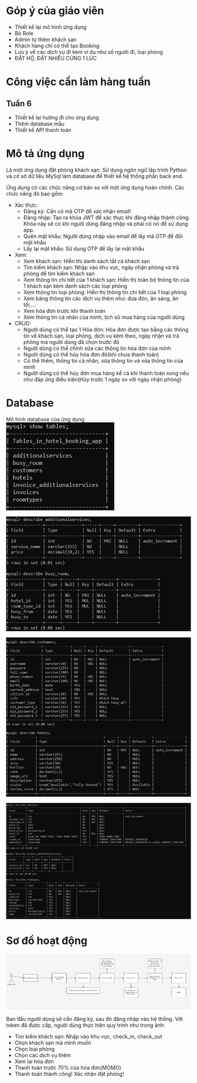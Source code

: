 # Góp ý của giáo viên
- Thiết kế lại mô hình ứng dụng
- Bỏ Role
- Admin tự thêm khách sạn
- Khách hàng chỉ có thể tạo Booking
- Lưu ý về các dịch vụ đi kèm ví dụ như số người đi, loại phòng
- ĐẶT HỘ, ĐẶT NHIỀU CÙNG 1 LÚC
# Công việc cần làm hàng tuần
## Tuần 6
- Thiết kế lại hướng đi cho ứng dụng
- Thêm database mẫu
- Thiết kế API thanh toán

# Mô tả ứng dụng
Là một ứng dụng đặt phòng khách sạn. Sử dụng ngôn ngữ lập trình Python và cơ sở dữ liệu MySql làm database để thiết kế hệ thống phần back end.

Ứng dụng có các chức năng cơ bản so với một ứng dụng hoàn chỉnh. Các chức năng đó bao gồm:
- Xác thực: 
  - Đăng ký: Cần có mã OTP để xác nhận email!
  - Đăng nhập: Tạo ra khóa JWT để xác thực khi đăng nhập thành công. Khóa này sẽ có khi người dùng đăng nhập và phải có nó để sử dụng app.
  - Quên mật khẩu: Người dùng nhập vào email để lấy mã OTP để đổi mật khẩu
  - Lấy lại mật khẩu: Sử dụng OTP để lấy lại mật khẩu
- Xem:
  - Xem khách sạn: Hiển thị danh sách tất cả khách sạn
  - Tìm kiếm khách sạn: Nhập vào khu vực, ngày nhận phòng và trả phòng để tìm kiếm khách sạn
  - Xem thông tin chi tiết của 1 khách sạn: Hiển thị toàn bộ thông tin của 1 khách sạn kèm danh sách các loại phòng
  - Xem thông tin loại phòng: Hiển thị thông tin chi tiết của 1 loại phòng
  - Xem bảng thông tin các dịch vụ thêm như: đưa đón, ăn sáng, ăn tối,...
  - Xem hóa đơn trước khi thanh toán
  - Xem thông tin cá nhân của mình, lịch sử mua hàng của người dùng
- CRUD:
  - Người dùng có thể tạo 1 Hóa đơn: Hóa đơn được tạo bằng các thông tin về khách sạn, loại phòng, dịch vụ kèm theo, ngày nhận và trả phòng mà người dùng đã chọn trước đó
  - Người dùng có thể chỉnh sửa các thông tin hóa đơn của mình
  - Người dùng có thể hủy hóa đơn đó(khi chưa thanh toán)
  - Có thể thêm, thông tin cá nhân, sửa thông tin và xóa thông tin của mình
  - Người dùng có thể hủy đơn mua hàng kể cả khi thanh toán xong nếu như đáp ứng điều kiện(Hủy trước 1 ngày so với ngày nhận phòng)

# Database
Mô hình database của ứng dụng
![](/Anh/Screenshot_1029.png)

![](/Anh/Screenshot_1030.png)

![](/Anh/Screenshot_1031.png)

![](/Anh/Screenshot_1032.png)

# Sơ đồ hoạt động
![](/Anh/Screenshot_1033.png)

Ban đầu người dùng sẽ cần đăng ký, sau đó đăng nhập vào hệ thống. Với token đã được cấp, người dùng thực hiện quy trình như trong ảnh:
- Tìm kiếm khách sạn: Nhập vào khu vực, check_in, check_out
- Chọn khách sạn mà mình muốn
- Chọn loại phòng
- Chọn các dịch vụ thêm
- Xem lại hóa đơn
- Thanh toán trước 70% của hóa đơn(MOMO)
- Thanh toán thành công! Xác nhận đặt phòng!